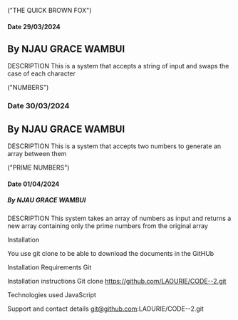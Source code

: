 ("THE QUICK BROWN FOX")
#### Date 29/03/2024
## By NJAU GRACE WAMBUI

DESCRIPTION
This is a system that accepts a string of input and swaps the case of each character



("NUMBERS")
### Date 30/03/2024
## By NJAU GRACE WAMBUI

DESCRIPTION
This is a system that accepts two numbers to generate an array between them

("PRIME NUMBERS")
#### Date 01/04/2024
##### By NJAU GRACE WAMBUI

DESCRIPTION
This system takes an array of numbers as input and returns  a new array containing only the prime numbers from the original array

Installation

You use git clone to be able to download the documents in the GitHUb

Installation Requirements
Git 

Installation instructions
Git clone https://github.com/LAOURIE/CODE--2.git

Technologies used
JavaScript

Support and contact details
git@github.com:LAOURIE/CODE--2.git